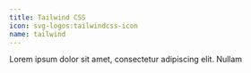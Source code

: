 ```yaml
---
title: Tailwind CSS
icon: svg-logos:tailwindcss-icon
name: tailwind
---
```


Lorem ipsum dolor sit amet, consectetur adipiscing elit. Nullam
